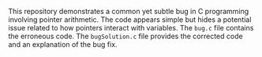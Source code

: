 This repository demonstrates a common yet subtle bug in C programming involving pointer arithmetic. The code appears simple but hides a potential issue related to how pointers interact with variables.  The `bug.c` file contains the erroneous code. The `bugSolution.c` file provides the corrected code and an explanation of the bug fix. 